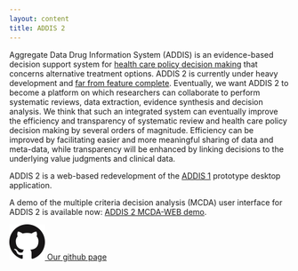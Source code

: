 ```yaml
---
layout: content
title: ADDIS 2
---
```


Aggregate Data Drug Information System (ADDIS) is an evidence-based decision support system for [health care policy decision making](/research) that concerns alternative treatment options.
ADDIS 2 is currently under heavy development and [far from feature complete](/software/addis2/roadmap).
Eventually, we want ADDIS 2 to become a platform on which researchers can collaborate to perform systematic reviews, data extraction, evidence synthesis and decision analysis.
We think that such an integrated system can eventually improve the efficiency and transparency of systematic review and health care policy decision making by several orders of magnitude.
Efficiency can be improved by facilitating easier and more meaningful sharing of data and meta-data, while transparency will be enhanced by linking decisions to the underlying value judgments and clinical data.

ADDIS 2 is a web-based redevelopment of the [ADDIS 1](/software/addis1) prototype desktop application.

A demo of the multiple criteria decision analysis (MCDA) user interface for ADDIS 2 is available now: [ADDIS 2 MCDA-WEB demo](http://mcda.clinici.co).

<p><a href="https://github.com/drugis"><img src="/images/octocat.png"> Our github page</a></p>
